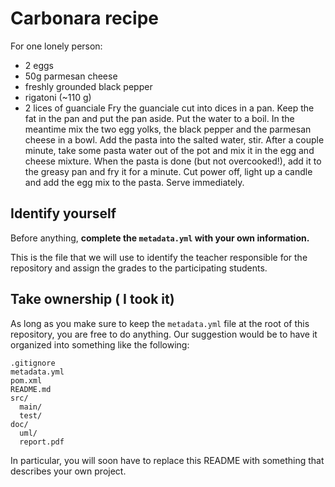 # Carbonara recipe

For one lonely person:
- 2 eggs
- 50g parmesan cheese
- freshly grounded black pepper
- rigatoni (~110 g)
- 2 lices of guanciale
Fry the guanciale cut into dices in a pan. Keep the fat in the pan and put the pan aside.
Put the water to a boil. In the meantime mix the two egg yolks, the black pepper and the parmesan cheese in a bowl.
Add the pasta into the salted water, stir. After a couple minute, take some pasta water out of the pot and mix it in the egg and cheese mixture.
When the pasta is done (but not overcooked!), add it to the greasy pan and fry it for a minute. Cut power off, light up a candle and add the egg mix to the pasta.
Serve immediately.

## Identify yourself

Before anything, **complete the `metadata.yml` with your own information.** 

This is the file that we will use to identify the teacher responsible for the repository and assign the grades to the participating students.

## Take ownership ( I took it)

As long as you make sure to keep the `metadata.yml` file at the root of this repository, you are free to do anything. Our suggestion would be to have it organized into something like the following:

    .gitignore
    metadata.yml
    pom.xml
    README.md
    src/
      main/
      test/
    doc/
      uml/
      report.pdf

In particular, you will soon have to replace this README with something that describes your own project.

